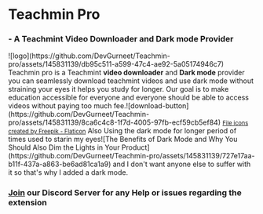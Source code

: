 <h1>Teachmin Pro</h1> <h3>- A Teachmint Video Downloader and Dark mode Provider</h3> ![logo](https://github.com/DevGurneet/Teachmin-pro/assets/145831139/db95c511-a599-47c4-ae92-5a05174946c7)
Teachmin pro is a Teachmint <b>video downloader</b> and <b>Dark mode</b> provider you can seamlessly download teachmint videos and use dark mode without straining your eyes it helps you study for longer.
Our goal is to make education accessible for everyone and everyone should be able to access videos without paying too much fee.![download-button](https://github.com/DevGurneet/Teachmin-pro/assets/145831139/8ca6c4c8-1f7d-4005-97fb-ecf59cb5ef84) <small><a href="https://www.flaticon.com/free-icons/file" title="file icons">File icons created by Freepik - Flaticon</a></small>
Also Using the dark mode for longer period of times used to starin my eyes![The Benefits of Dark Mode and Why You Should Also Dim the Lights in Your Product](https://github.com/DevGurneet/Teachmin-pro/assets/145831139/727e17aa-b11f-437a-a863-be6ad81ca1a9) and I don't want anyone else to suffer with it so that's why I added a dark mode.
<h3><a href="https://discord.gg/38Z2yvjr">Join</a> our Discord Server for any Help or issues regarding the extension </h3>
